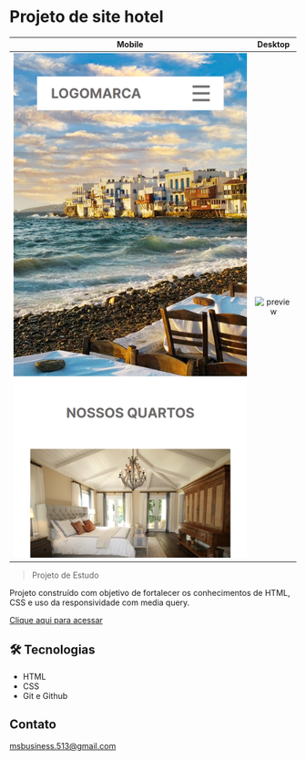 # Projeto de site hotel

Mobile             |  Desktop
:-------------------------:|:-------------------------:
![preview](./.github/preview-mobile.png)  |  ![preview](./github/preview-desktop.png)

> Projeto de Estudo

Projeto construído com objetivo de fortalecer os conhecimentos de HTML, CSS e uso da responsividade com media query.

[Clique aqui para acessar](https://matheus-santos01.github.io/Hotel-Site/)

## 🛠️ Tecnologias
- HTML 
- CSS
- Git e Github

## Contato

msbusiness.513@gmail.com